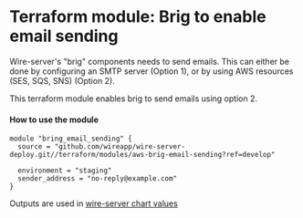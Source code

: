 Terraform module: Brig to enable email sending
==============================================

Wire-server's "brig" components needs to send emails. This can either be done by configuring an
SMTP server (Option 1), or by using AWS resources (SES, SQS, SNS) (Option 2).

This terraform module enables brig to send emails using option 2.


#### How to use the module

```hcl
module "bring_email_sending" {
  source = "github.com/wireapp/wire-server-deploy.git//terraform/modules/aws-brig-email-sending?ref=develop"
  
  environment = "staging"
  sender_address = "no-reply@example.com"
}
```

Outputs are used in [wire-server chart values](https://github.com/wireapp/wire-server-deploy/blob/a55d17afa5ac2f40bd50c5d0b907f60ac028377a/values/wire-server/prod-values.example.yaml#L27)
